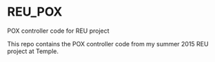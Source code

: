# REU_POX
POX controller code for REU project

This repo contains the POX controller code from my summer 2015 REU project at Temple.
